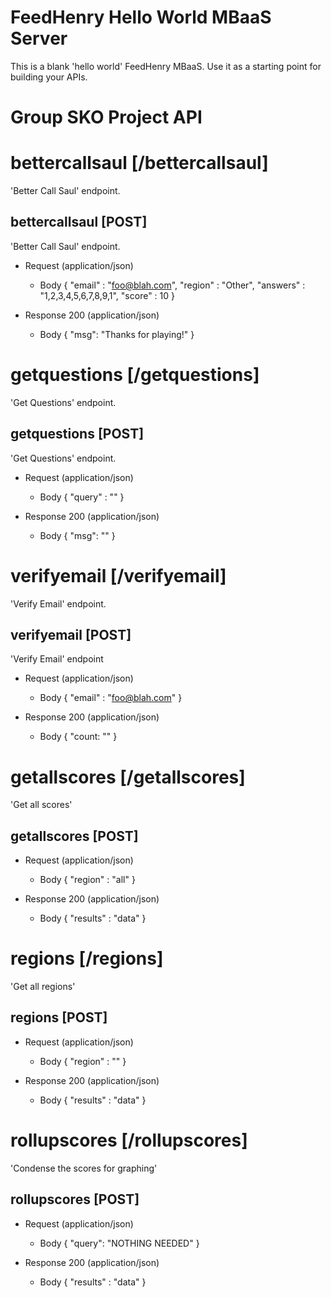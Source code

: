 # FeedHenry Hello World MBaaS Server

This is a blank 'hello world' FeedHenry MBaaS. Use it as a starting point for building your APIs. 

# Group SKO Project API

# bettercallsaul [/bettercallsaul]

'Better Call Saul' endpoint.

## bettercallsaul [POST] 

'Better Call Saul' endpoint.

+ Request (application/json)
    + Body
            {
              "email"   : "foo@blah.com",
              "region"  : "Other",
              "answers" : "1,2,3,4,5,6,7,8,9,1",
              "score"   : 10
            }

+ Response 200 (application/json)
    + Body
            {
              "msg": "Thanks for playing!"
            }
# getquestions [/getquestions]

'Get Questions' endpoint.

## getquestions [POST] 

'Get Questions' endpoint.

+ Request (application/json)
    + Body
            {
               "query" : ""
            }

+ Response 200 (application/json)
    + Body
            {
              "msg": ""
            }

# verifyemail [/verifyemail]

'Verify Email' endpoint.

## verifyemail [POST]

'Verify Email' endpoint

+ Request (application/json)
    + Body
            {
                "email" : "foo@blah.com"
            }

+ Response 200 (application/json)
    + Body
           {
                "count: ""
           }

# getallscores [/getallscores]

'Get all scores'

## getallscores [POST]

+ Request (application/json)
    + Body
            {
                "region" : "all"
            }

+ Response 200 (application/json)
    + Body
           {
                "results" : "data"
           }

# regions [/regions]

'Get all regions'

## regions [POST]

+ Request (application/json)
    + Body
            {
                "region" : ""
            }

+ Response 200 (application/json)
    + Body
           {
                "results" : "data"
           }

# rollupscores [/rollupscores]

'Condense the scores for graphing'

## rollupscores [POST]

+ Request (application/json)
    + Body
            {
               "query": "NOTHING NEEDED"
            }
            
+ Response 200 (application/json)
    +  Body
           {
               "results" : "data"
           }